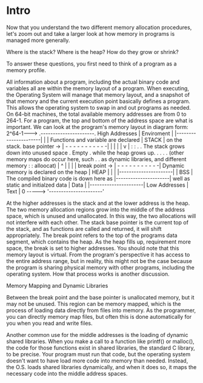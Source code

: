 # Intro

Now that you understand the two different memory allocation procedures, let's zoom out and take a larger look at how memory in programs is managed more generally.

Where is the stack? Where is the heap? How do they grow or shrink?

To answer these questions, you first need to think of a program as a memory profile.

All information about a program, including the actual binary code and variables all are within the memory layout of a program.
When executing, the Operating System will manage that memory layout, and a snapshot of that memory and the current execution point basically defines a program.
This allows the operating system to swap in and out programs as needed.
On 64-bit machines, the total available memory addresses are from 0 to 264-1.
For a program, the top and bottom of the address space are what is important.
We can look at the program's memory layout in diagram form:
     2^64-1--->  .----------------------.
High Addresses   |      Enviroment      |
                 |----------------------|
                 |                      |   Functions and variable are declared
                 |         STACK        |   on the stack.
base pointer ->  | - - - - - - - - - - -|
                 |           |          |
                 |           v          |
                 :                      :
                 .                      .   The stack grows down into unused space
                 .         Empty        .   while the heap grows up.
                 .                      .
                 .                      .   (other memory maps do occur here, such
                 .                      .    as dynamic libraries, and different memory
                 :                      :    alloocat)
                 |           ^          |
                 |           |          |
 break point ->  | - - - - - - - - - - -|   Dynamic memory is declared on the heap
                 |          HEAP        |
                 |                      |
                 |----------------------|
                 |          BSS         |   The compiled binary code is down here as
                 |----------------------|   well as static and initialzed data
                 |          Data        |
                 |----------------------|
Low Addresses    |          Text        |
      0 ----->   '----------------------'

At the higher addresses is the stack and at the lower address is the heap.
The two memory allocation regions grow into the middle of the address space, which is unused and unallocated.
In this way, the two allocations will not interfere with each other.
The stack base pointer is the current top of the stack, and as functions are called and returned, it will shift appropriately.
The break point refers to the top of the programs data segment, which contains the heap.
As the heap fills up, requirement more space, the break is set to higher addresses.
You should note that this memory layout is virtual.
From the program's perspective it has access to the entire address range, but in reality, this might not be the case because the program is sharing physical memory with other programs, including the operating system.
How that process works is another discussion.

Memory Mapping and Dynamic Libraries

Between the break point and the base pointer is unallocated memory, but it may not be unused.
This region can be memory mapped, which is the process of loading data directly from files into memory.
As the programmer, you can directly memory map files, but often this is done automatically for you when you read and write files.

Another common use for the middle addresses is the loading of dynamic shared libraries.
When you make a call to a function like printf() or malloc(), the code for those functions exist in shared libraries, the standard C library, to be precise.
Your program must run that code, but the operating system doesn't want to have load more code into memory than needed.
Instead, the O.S. loads shared libraries dynamically, and when it does so, it maps the necessary code into the middle address spaces.
